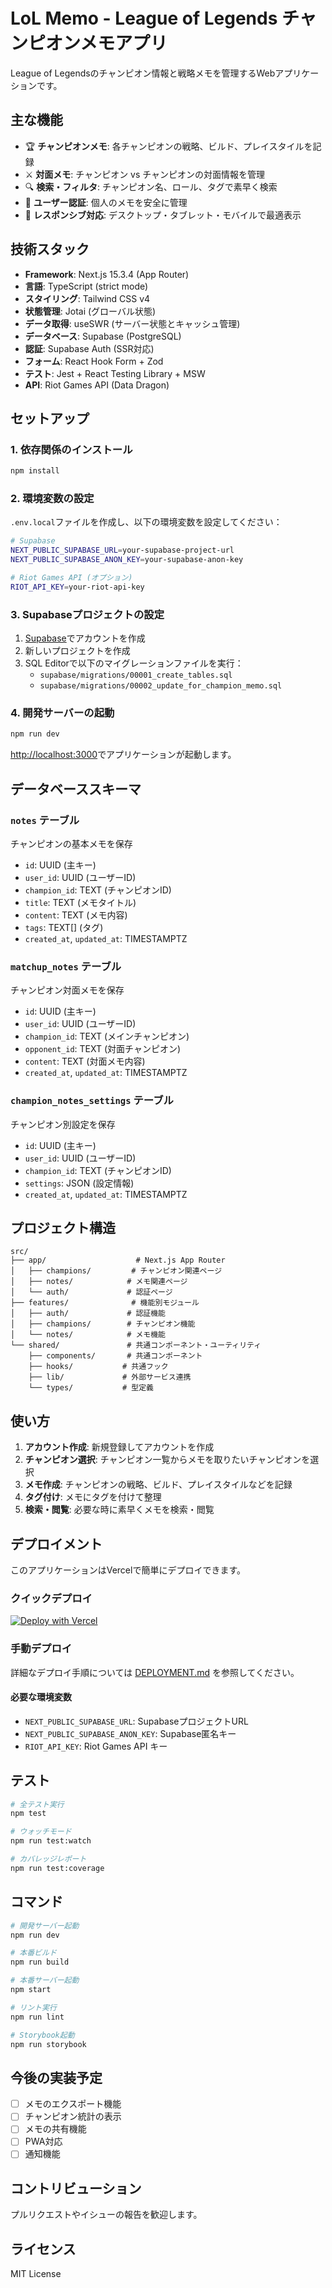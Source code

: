 # LoL Memo - League of Legends チャンピオンメモアプリ

League of Legendsのチャンピオン情報と戦略メモを管理するWebアプリケーションです。

## 主な機能

- 🏆 **チャンピオンメモ**: 各チャンピオンの戦略、ビルド、プレイスタイルを記録
- ⚔️ **対面メモ**: チャンピオン vs チャンピオンの対面情報を管理
- 🔍 **検索・フィルタ**: チャンピオン名、ロール、タグで素早く検索
- 🔐 **ユーザー認証**: 個人のメモを安全に管理
- 📱 **レスポンシブ対応**: デスクトップ・タブレット・モバイルで最適表示

## 技術スタック

- **Framework**: Next.js 15.3.4 (App Router)
- **言語**: TypeScript (strict mode)
- **スタイリング**: Tailwind CSS v4
- **状態管理**: Jotai (グローバル状態)
- **データ取得**: useSWR (サーバー状態とキャッシュ管理)
- **データベース**: Supabase (PostgreSQL)
- **認証**: Supabase Auth (SSR対応)
- **フォーム**: React Hook Form + Zod
- **テスト**: Jest + React Testing Library + MSW
- **API**: Riot Games API (Data Dragon)

## セットアップ

### 1. 依存関係のインストール

```bash
npm install
```

### 2. 環境変数の設定

`.env.local`ファイルを作成し、以下の環境変数を設定してください：

```bash
# Supabase
NEXT_PUBLIC_SUPABASE_URL=your-supabase-project-url
NEXT_PUBLIC_SUPABASE_ANON_KEY=your-supabase-anon-key

# Riot Games API (オプション)
RIOT_API_KEY=your-riot-api-key
```

### 3. Supabaseプロジェクトの設定

1. [Supabase](https://supabase.com)でアカウントを作成
2. 新しいプロジェクトを作成
3. SQL Editorで以下のマイグレーションファイルを実行：
   - `supabase/migrations/00001_create_tables.sql`
   - `supabase/migrations/00002_update_for_champion_memo.sql`

### 4. 開発サーバーの起動

```bash
npm run dev
```

[http://localhost:3000](http://localhost:3000)でアプリケーションが起動します。

## データベーススキーマ

### `notes` テーブル
チャンピオンの基本メモを保存

- `id`: UUID (主キー)
- `user_id`: UUID (ユーザーID)
- `champion_id`: TEXT (チャンピオンID)
- `title`: TEXT (メモタイトル)
- `content`: TEXT (メモ内容)
- `tags`: TEXT[] (タグ)
- `created_at`, `updated_at`: TIMESTAMPTZ

### `matchup_notes` テーブル
チャンピオン対面メモを保存

- `id`: UUID (主キー)
- `user_id`: UUID (ユーザーID)
- `champion_id`: TEXT (メインチャンピオン)
- `opponent_id`: TEXT (対面チャンピオン)
- `content`: TEXT (対面メモ内容)
- `created_at`, `updated_at`: TIMESTAMPTZ

### `champion_notes_settings` テーブル
チャンピオン別設定を保存

- `id`: UUID (主キー)
- `user_id`: UUID (ユーザーID)
- `champion_id`: TEXT (チャンピオンID)
- `settings`: JSON (設定情報)
- `created_at`, `updated_at`: TIMESTAMPTZ

## プロジェクト構造

```
src/
├── app/                    # Next.js App Router
│   ├── champions/         # チャンピオン関連ページ
│   ├── notes/            # メモ関連ページ
│   └── auth/             # 認証ページ
├── features/              # 機能別モジュール
│   ├── auth/             # 認証機能
│   ├── champions/        # チャンピオン機能
│   └── notes/            # メモ機能
└── shared/               # 共通コンポーネント・ユーティリティ
    ├── components/       # 共通コンポーネント
    ├── hooks/           # 共通フック
    ├── lib/             # 外部サービス連携
    └── types/           # 型定義
```

## 使い方

1. **アカウント作成**: 新規登録してアカウントを作成
2. **チャンピオン選択**: チャンピオン一覧からメモを取りたいチャンピオンを選択
3. **メモ作成**: チャンピオンの戦略、ビルド、プレイスタイルなどを記録
4. **タグ付け**: メモにタグを付けて整理
5. **検索・閲覧**: 必要な時に素早くメモを検索・閲覧

## デプロイメント

このアプリケーションはVercelで簡単にデプロイできます。

### クイックデプロイ

[![Deploy with Vercel](https://vercel.com/button)](https://vercel.com/new/clone?repository-url=https://github.com/your-username/lol-memo)

### 手動デプロイ

詳細なデプロイ手順については [DEPLOYMENT.md](./DEPLOYMENT.md) を参照してください。

#### 必要な環境変数

- `NEXT_PUBLIC_SUPABASE_URL`: SupabaseプロジェクトURL
- `NEXT_PUBLIC_SUPABASE_ANON_KEY`: Supabase匿名キー
- `RIOT_API_KEY`: Riot Games API キー

## テスト

```bash
# 全テスト実行
npm test

# ウォッチモード
npm run test:watch

# カバレッジレポート
npm run test:coverage
```

## コマンド

```bash
# 開発サーバー起動
npm run dev

# 本番ビルド
npm run build

# 本番サーバー起動
npm start

# リント実行
npm run lint

# Storybook起動
npm run storybook
```

## 今後の実装予定

- [ ] メモのエクスポート機能
- [ ] チャンピオン統計の表示
- [ ] メモの共有機能
- [ ] PWA対応
- [ ] 通知機能

## コントリビューション

プルリクエストやイシューの報告を歓迎します。

## ライセンス

MIT License